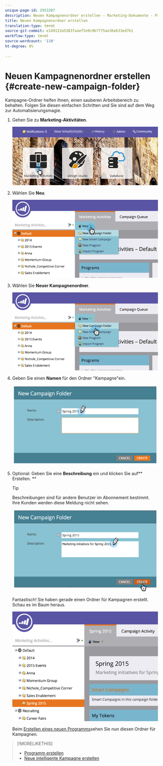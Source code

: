 ```yaml
---
unique-page-id: 2953207
description: Neuen Kampagnenordner erstellen - Marketing-Dokumente - Produktdokumentation
title: Neuen Kampagnenordner erstellen
translation-type: tm+mt
source-git-commit: e149133a5383faaef5e9c9b7775ae36e633ed7b1
workflow-type: tm+mt
source-wordcount: '110'
ht-degree: 0%

---
```



# Neuen Kampagnenordner erstellen {#create-new-campaign-folder}

Kampagne-Ordner helfen Ihnen, einen sauberen Arbeitsbereich zu behalten. Folgen Sie diesen einfachen Schritten und Sie sind auf dem Weg zur Automatisierungsmagie.

1. Gehen Sie zu **Marketing-Aktivitäten**.

   ![](assets/login-marketing-activities.png)

1. Wählen Sie **Neu**.

   ![](assets/image2015-2-25-7-3a57-3a18.png)

1. Wählen Sie **Neuer Kampagnenordner**.

   ![](assets/image2015-2-25-7-3a58-3a15.png)

1. Geben Sie einen **Namen** für den Ordner &quot;Kampagne&quot;ein.

   ![](assets/image2015-2-25-8-3a0-3a20.png)

1. Optional: Geben Sie eine **Beschreibung** ein und klicken Sie auf** Erstellen. **

   >[!TIP]
   >
   >Beschreibungen sind für andere Benutzer im Abonnement bestimmt. Ihre Kunden werden diese Meldung nicht sehen.

   ![](assets/image2015-2-25-8-3a9-3a3.png)

   Fantastisch! Sie haben gerade einen Ordner für Kampagnen erstellt. Schau es im Baum heraus.

   ![](assets/image2015-2-25-8-3a10-3a29.png)

   Beim [Erstellen eines neuen Programms](../../../product-docs/core-marketo-concepts/programs/creating-programs/create-a-program.md)sehen Sie nun diesen Ordner für Kampagnen.

>[!MORELIKETHIS]
>
>* [Programm erstellen](../../../product-docs/core-marketo-concepts/programs/creating-programs/create-a-program.md)
>* [Neue intelligente Kampagne erstellen](../../../product-docs/core-marketo-concepts/smart-campaigns/creating-a-smart-campaign/create-a-new-smart-campaign.md)

>



